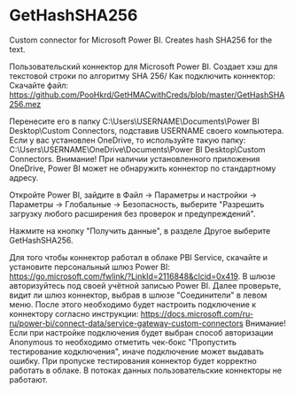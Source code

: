 # GetHashSHA256
Custom connector for Microsoft Power BI. Creates hash SHA256 for the text.

Пользовательский коннектор для Microsoft Power BI. Создает хэш для текстовой строки по алгоритму SHA 256/
Как подключить коннектор:
Скачайте файл: https://github.com/PooHkrd/GetHMACwithCreds/blob/master/GetHashSHA256.mez

Перенесите его в папку C:\Users\USERNAME\Documents\Power BI Desktop\Custom Connectors, подставив USERNAME своего компьютера. Если у вас установлен OneDrive, то используйте такую папку: C:\Users\USERNAME\OneDrive\Documents\Power BI Desktop\Custom Connectors. Внимание! При наличии установленного приложения OneDrive, Power BI может не обнаружить коннектор по стандартному адресу.

Откройте Power BI, зайдите в Файл -> Параметры и настройки -> Параметры -> Глобальные -> Безопасность, выберите "Разрешить загрузку любого расширения без проверок и предупреждений".

Нажмите на кнопку "Получить данные", в разделе Другое выберите GetHashSHA256.

Для того чтобы коннектор работал в облаке PBI Service, скачайте и установите персональный шлюз Power BI: https://go.microsoft.com/fwlink/?LinkId=2116848&clcid=0x419. В шлюзе авторизуйтесь под своей учётной записью Power BI. Далее проверьте, видит ли шлюз коннектор, выбрав в шлюзе "Соединители" в левом меню. После этого необходимо будет настроить подключение к коннектору согласно  инструкции: https://docs.microsoft.com/ru-ru/power-bi/connect-data/service-gateway-custom-connectors
Внимание! Если при настройке подключения будет выбран способ авторизации Anonymous то необходимо отметить чек-бокс "Пропустить тестирование кодключения", иначе подключение может выдавать ошибку. При пропуске тестирования коннектор будет корректно работать в облаке.
В потоках данных пользовательские коннекторы не работают.
